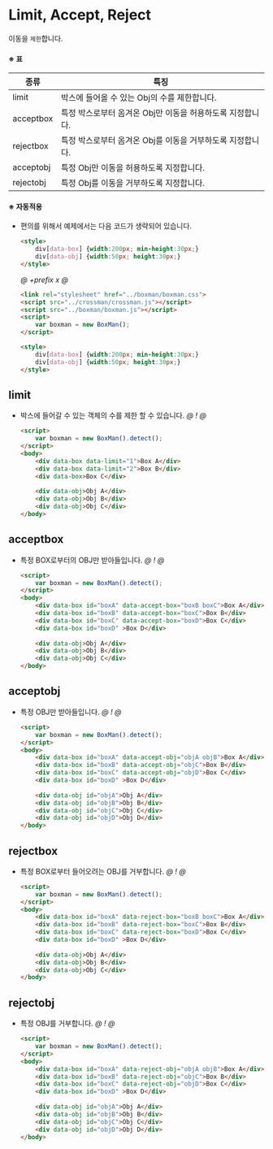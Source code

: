 # Limit, Accept, Reject
이동을 `제한`합니다.

#### ※ 표
종류 | 특징 
-----|------
limit | 박스에 들어올 수 있는 Obj의 수를 제한합니다.
acceptbox | 특정 박스로부터 옴겨온 Obj만 이동을 허용하도록 지정합니다.
rejectbox | 특정 박스로부터 옴겨온 Obj를 이동을 거부하도록 지정합니다.
acceptobj | 특정 Obj만 이동을 허용하도록 지정합니다.
rejectobj | 특정 Obj를 이동을 거부하도록 지정합니다.

#### ※ 자동적용
- 편의를 위해서 예제에서는 다음 코드가 생략되어 있습니다.
    ```html
    <style>
        div[data-box] {width:200px; min-height:30px;}
        div[data-obj] {width:50px; height:30px;}
    </style>
    ```
    
    *@* *+prefix* *x* *@* 
    ```html
    <link rel="stylesheet" href="../boxman/boxman.css">
    <script src="../crossman/crossman.js"></script>
    <script src="../boxman/boxman.js"></script>
    <script>
        var boxman = new BoxMan();
    </script>
  
    <style>
        div[data-box] {width:200px; min-height:30px;}
        div[data-obj] {width:50px; height:30px;}
    </style>
    ```


## limit
- 박스에 들어갈 수 있는 객체의 수를 제한 할 수 있습니다.
    *@* *!* *@*
    ```html
    <script>
        var boxman = new BoxMan().detect();     
    </script>
    <body>
        <div data-box data-limit="1">Box A</div>
        <div data-box data-limit="2">Box B</div>
        <div data-box>Box C</div>
        
        <div data-obj>Obj A</div>
        <div data-obj>Obj B</div>
        <div data-obj>Obj C</div>
    </body>
    ```



## acceptbox
- 특정 BOX로부터의 OBJ만 받아들입니다.
    *@* *!* *@*
    ```html
    <script>
        var boxman = new BoxMan().detect();     
    </script>
    <body>
        <div data-box id="boxA" data-accept-box="boxB boxC">Box A</div>
        <div data-box id="boxB" data-accept-box="boxC">Box B</div>
        <div data-box id="boxC" data-accept-box="boxD">Box C</div>
        <div data-box id="boxD" >Box D</div>
        
        <div data-obj>Obj A</div>
        <div data-obj>Obj B</div>
        <div data-obj>Obj C</div>
    </body>
    ```
  
  
  
## acceptobj
- 특정 OBJ만 받아들입니다.
    *@* *!* *@*
    ```html
    <script>
        var boxman = new BoxMan().detect();     
    </script>
    <body>
        <div data-box id="boxA" data-accept-obj="objA objB">Box A</div>
        <div data-box id="boxB" data-accept-obj="objC">Box B</div>
        <div data-box id="boxC" data-accept-obj="objD">Box C</div>
        <div data-box id="boxD" >Box D</div>
        
        <div data-obj id="objA">Obj A</div>
        <div data-obj id="objB">Obj B</div>
        <div data-obj id="objC">Obj C</div>
        <div data-obj id="objD">Obj D</div>
    </body>
    ```
  


## rejectbox
- 특정 BOX로부터 들어오려는 OBJ를 거부합니다.
    *@* *!* *@*
    ```html
    <script>
        var boxman = new BoxMan().detect();     
    </script>
    <body>
        <div data-box id="boxA" data-reject-box="boxB boxC">Box A</div>
        <div data-box id="boxB" data-reject-box="boxC">Box B</div>
        <div data-box id="boxC" data-reject-box="boxD">Box C</div>
        <div data-box id="boxD" >Box D</div>
        
        <div data-obj>Obj A</div>
        <div data-obj>Obj B</div>
        <div data-obj>Obj C</div>
    </body>
    ```


## rejectobj
- 특정 OBJ를 거부합니다.
    *@* *!* *@*
    ```html
    <script>
        var boxman = new BoxMan().detect();     
    </script>
    <body>
        <div data-box id="boxA" data-reject-obj="objA objB">Box A</div>
        <div data-box id="boxB" data-reject-obj="objC">Box B</div>
        <div data-box id="boxC" data-reject-obj="objD">Box C</div>
        <div data-box id="boxD" >Box D</div>
        
        <div data-obj id="objA">Obj A</div>
        <div data-obj id="objB">Obj B</div>
        <div data-obj id="objC">Obj C</div>
        <div data-obj id="objD">Obj D</div>
    </body>
    ```

